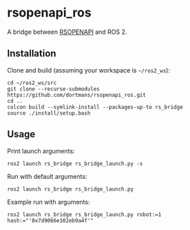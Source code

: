 # rsopenapi_ros

A bridge between [RSOPENAPI](https://github.com/RobBurgers/rsopenapi) and ROS 2.

## Installation

Clone and build (assuming your workspace is `~/ros2_ws`):
```
cd ~/ros2_ws/src
git clone --recurse-submodules https://github.com/dortmans/rsopenapi_ros.git
cd ..
colcon build --symlink-install --packages-up-to rs_bridge
source ./install/setup.bash
```


## Usage
Print launch arguments:
```
ros2 launch rs_bridge rs_bridge_launch.py -s
```

Run with default arguments:
```
ros2 launch rs_bridge rs_bridge_launch.py
```

Example run with arguments:
```
ros2 launch rs_bridge rs_bridge_launch.py robot:=1 hash:="'0x7d9066e102eb9a4f'"
```
